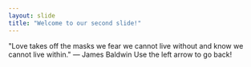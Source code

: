 ```yaml
---
layout: slide
title: "Welcome to our second slide!"
---
```

"Love takes off the masks we fear we cannot live without and know we cannot live within." ― James Baldwin
Use the left arrow to go back!
